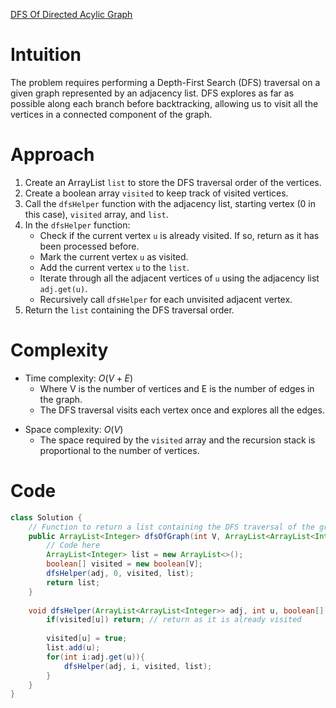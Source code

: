 [DFS Of Directed Acylic Graph](https://www.geeksforgeeks.org/problems/depth-first-traversal-for-a-graph/1)

# Intuition
The problem requires performing a Depth-First Search (DFS) traversal on a given graph represented by an adjacency list. DFS explores as far as possible along each branch before backtracking, allowing us to visit all the vertices in a connected component of the graph.

# Approach
1. Create an ArrayList `list` to store the DFS traversal order of the vertices.
2. Create a boolean array `visited` to keep track of visited vertices.
3. Call the `dfsHelper` function with the adjacency list, starting vertex (0 in this case), `visited` array, and `list`.
4. In the `dfsHelper` function:
   - Check if the current vertex `u` is already visited. If so, return as it has been processed before.
   - Mark the current vertex `u` as visited.
   - Add the current vertex `u` to the `list`.
   - Iterate through all the adjacent vertices of `u` using the adjacency list `adj.get(u)`.
   - Recursively call `dfsHelper` for each unvisited adjacent vertex.
5. Return the `list` containing the DFS traversal order.

# Complexity
- Time complexity: $O(V + E)$
  - Where V is the number of vertices and E is the number of edges in the graph.
  - The DFS traversal visits each vertex once and explores all the edges.
* Space complexity: $O(V)$
  - The space required by the `visited` array and the recursion stack is proportional to the number of vertices.

# Code
```java
class Solution {
    // Function to return a list containing the DFS traversal of the graph.
    public ArrayList<Integer> dfsOfGraph(int V, ArrayList<ArrayList<Integer>> adj) {
        // Code here
        ArrayList<Integer> list = new ArrayList<>();
        boolean[] visited = new boolean[V];
        dfsHelper(adj, 0, visited, list);
        return list;
    }
    
    void dfsHelper(ArrayList<ArrayList<Integer>> adj, int u, boolean[] visited, ArrayList<Integer> list){
        if(visited[u]) return; // return as it is already visited
        
        visited[u] = true;
        list.add(u);
        for(int i:adj.get(u)){
            dfsHelper(adj, i, visited, list);
        }
    }
}
```